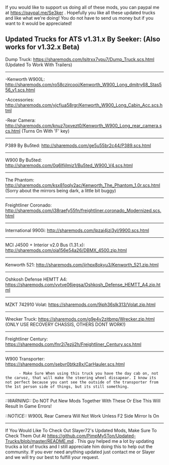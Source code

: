 If you would like to support us doing all of these mods, you can paypal me at https://paypal.me/Se3ker . Hopefully you like all these updated trucks and like what we're doing! You do not have to send us money but if you want to it would be appreciated!



Updated Trucks for ATS v1.31.x By Seeker: (Also works for v1.32.x Beta)
-------------------------------------

Dump Truck: https://sharemods.com/lsitrxx7vpu7/Dump_Truck.scs.html   (Updated To Work With Trailers)

-------------------------------------

  -Kenworth W900L: http://sharemods.com/ro58czircooi/Kenworth_W900_Long_dmitry68_Stas556_v1.scs.html

   -Accessories: http://sharemods.com/yjcfjua58rgr/Kenworth_W900_Long_Cabin_Acc.scs.html

   -Rear Camera: http://sharemods.com/knuz7oxvezt0/Kenworth_W900_Long_rear_camera.scs.html  (Turns On With 'F' key)

-------------------------------------

P389 By Bu5ted: http://sharemods.com/ge5u55br2c44/P389.scs.html

-------------------------------------

W900 By Bu5ted: http://sharemods.com/0q6lfijlmiz1/Bu5ted_W900_V4.scs.html

-------------------------------------

The Phantom: http://sharemods.com/ksx81oqly2ac/Kenworth_The_Phantom_1.0r.scs.html (Sorry about the mirrors being dark, a little bit buggy)

-------------------------------------

Freightliner Coronado: http://sharemods.com/i38raefy55fn/freightliner.coronado_Modernized.scs.html

-------------------------------------

International 9900i: http://sharemods.com/lpzai4jzi3yl/9900.scs.html

-------------------------------------

MCI J4500 + Interior v2.0 Bus (1.31.x): http://sharemods.com/oia156e54a26/DBMX_4500.zip.html

-------------------------------------

Kenworth 521: http://sharemods.com/jirhpx8okyu3/Kenworth_521.zip.html

-------------------------------------

Oshkosh Defense HEMTT A4: https://sharemods.com/vvtve06jegsa/Oshkosh_Defense_HEMTT_A4.zip.html

-------------------------------------

MZKT 742910 Volat: https://sharemods.com/9iph36slk313/Volat.zip.html

-------------------------------------

Wrecker Truck: https://sharemods.com/g9e4v2zitbmp/Wrecker.zip.html  (ONLY USE RECOVERY CHASSIS, OTHERS DONT WORK!)

-------------------------------------

Freightliner Century: https://sharemods.com/fnr2j7ezjj2h/Freightliner_Century.scs.html

-------------------------------------

W900 Transporter: https://sharemods.com/sebvr0btkz8x/CarHauler.scs.html
          
          - Make Sure When using this truck you have the day cab on, not the carvoz, that will make the steering wheel dissapear. I know its not perfect because you cant see the outside of the transporter from the 1st person side of things, but its still something.
-------------------------------------


*::WARNING::*  Do NOT Put New Mods Together With These Or Else This Will Result In Game Errors!

*::NOTICE::*   W900L Rear Camera Will Not Work Unless F2 Side Mirror Is On


---------------------------------------------------------------------------------------------------------------------------------------


If You Would Like To Check Out Slayer72's Updated Mods, Make Sure To Check Them Out At https://github.com/PimpMy5Ton/Updated-Trucks/blob/master/README.md . This guy helped me a lot by updating trucks a lot of trucks and I still appreciate him doing this to help out the community. If you ever need anything updated just contact me or Slayer and we will try our best to fulfill your request.
